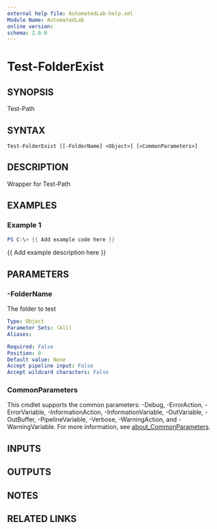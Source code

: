 ```yaml
---
external help file: AutomatedLab-help.xml
Module Name: AutomatedLab
online version:
schema: 2.0.0
---
```


# Test-FolderExist

## SYNOPSIS
Test-Path

## SYNTAX

```
Test-FolderExist [[-FolderName] <Object>] [<CommonParameters>]
```

## DESCRIPTION
Wrapper for Test-Path

## EXAMPLES

### Example 1
```powershell
PS C:\> {{ Add example code here }}
```

{{ Add example description here }}

## PARAMETERS

### -FolderName
The folder to test

```yaml
Type: Object
Parameter Sets: (All)
Aliases:

Required: False
Position: 0
Default value: None
Accept pipeline input: False
Accept wildcard characters: False
```

### CommonParameters
This cmdlet supports the common parameters: -Debug, -ErrorAction, -ErrorVariable, -InformationAction, -InformationVariable, -OutVariable, -OutBuffer, -PipelineVariable, -Verbose, -WarningAction, and -WarningVariable. For more information, see [about_CommonParameters](http://go.microsoft.com/fwlink/?LinkID=113216).

## INPUTS

## OUTPUTS

## NOTES

## RELATED LINKS
